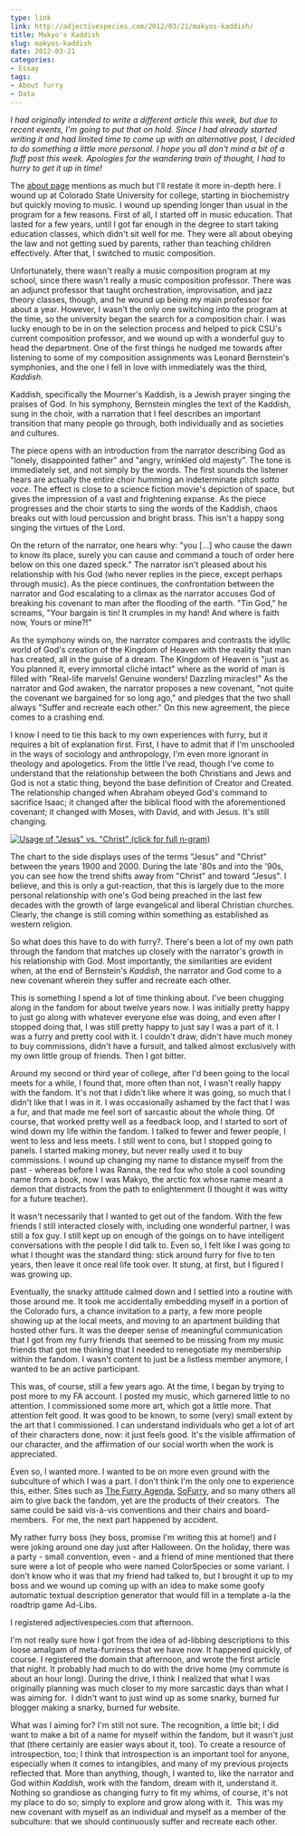 ```yaml
---
type: link
link: http://adjectivespecies.com/2012/03/21/makyos-kaddish/
title: Makyo's Kaddish
slug: makyos-kaddish
date: 2012-03-21
categories:
- Essay
tags:
- About furry
- Data
---
```


*I had originally intended to write a different article this week, but due to
recent events, I'm going to put that on hold. Since I had already started
writing it and had limited time to come up with an alternative post, I decided
to do something a little more personal. I hope you all don't mind a bit of a
fluff post this week. Apologies for the wandering train of thought, I had to
hurry to get it up in time!*<!--more-->

The [about page](http://adjectivespecies.com/about/) mentions as much but I'll
restate it more in-depth here. I wound up at Colorado State University for
college, starting in biochemistry but quickly moving to music. I wound up
spending longer than usual in the program for a few reasons. First of all, I
started off in music education. That lasted for a few years, until I got far
enough in the degree to start taking education classes, which didn't sit well
for me. They were all about obeying the law and not getting sued by parents,
rather than teaching children effectively. After that, I switched to music
composition.

Unfortunately, there wasn't really a music composition program at my school,
since there wasn't really a music composition professor. There was an adjunct
professor that taught orchestration, improvisation, and jazz theory classes,
though, and he wound up being my main professor for about a year. However, I
wasn't the only one switching into the program at the time, so the university
began the search for a composition chair. I was lucky enough to be in on the
selection process and helped to pick CSU's current composition professor, and we
wound up with a wonderful guy to head the department. One of the first things
he nudged me towards after listening to some of my composition assignments was
Leonard Bernstein's symphonies, and the one I fell in love with immediately was
the third, *Kaddish*.

Kaddish, specifically the Mourner's Kaddish, is a Jewish prayer singing the
praises of God. In his symphony, Bernstein mingles the text of the Kaddish,
sung in the choir, with a narration that I feel describes an important
transition that many people go through, both individually and as societies and
cultures.

The piece opens with an introduction from the narrator describing God as
"lonely, disappointed father" and "angry, wrinkled old majesty". The tone is
immediately set, and not simply by the words. The first sounds the listener
hears are actually the entire choir humming an indeterminate pitch *sotto voce*.
The effect is close to a science fiction movie's depiction of space, but gives
the impression of a vast and frightening expanse. As the piece progresses and
the choir starts to sing the words of the Kaddish, chaos breaks out with loud
percussion and bright brass. This isn't a happy song singing the virtues of the
Lord.

On the return of the narrator, one hears why: "you \[...\] who cause the dawn to
know its place, surely you can cause and command a touch of order here below on
this one dazed speck." The narrator isn't pleased about his relationship with
his God (who never replies in the piece, except perhaps through music). As the
piece continues, the confrontation between the narrator and God escalating to a
climax as the narrator accuses God of breaking his covenant to man after the
flooding of the earth. "Tin God," he screams, "Your bargain is tin! It
crumples in my hand! And where is faith now, Yours or mine?!"

As the symphony winds on, the narrator compares and contrasts the idyllic world
of God's creation of the Kingdom of Heaven with the reality that man has
created, all in the guise of a dream. The Kingdom of Heaven is "just as You
planned it, every immortal cliché intact" where as the world of man is filled
with "Real-life marvels! Genuine wonders! Dazzling miracles!" As the narrator
and God awaken, the narrator proposes a new covenant, "not quite the covenant we
bargained for so long ago," and pledges that the two shall always "Suffer and
recreate each other." On this new agreement, the piece comes to a crashing end.

I know I need to tie this back to my own experiences with furry, but it requires
a bit of explanation first. First, I have to admit that if I'm unschooled in
the ways of sociology and anthropology, I'm even more ignorant in theology and
apologetics. From the little I've read, though I've come to understand that the
relationship between the both Christians and Jews and God is not a static thing,
beyond the base definition of Creator and Created. The relationship changed
when Abraham obeyed God's command to sacrifice Isaac; it changed after the
biblical flood with the aforementioned covenant; it changed with Moses, with
David, and with Jesus. It's still changing.

<a
href="http://books.google.com/ngrams/graph?content=Jesus%2CChrist&amp;year_start=1900&amp;year_end=2000&amp;corpus=0&amp;smoothing=3">
<img alt="Usage of &quot;Jesus&quot; vs. &quot;Christ&quot; (click for full
n-gram)"
src="http://adjectivespecies.com/wp-content/uploads/2012/03/j-vs-c.png"
/></a>

The chart to the side displays uses of the terms "Jesus" and "Christ" between
the years 1900 and 2000. During the late '80s and into the '90s, you can see
how the trend shifts away from "Christ" and toward "Jesus". I believe, and this
is only a gut-reaction, that this is largely due to the more personal
relationship with one's God being preached in the last few decades with the
growth of large evangelical and liberal Christian churches. Clearly, the change
is still coming within something as established as western religion.

So what does this have to do with furry?. There's been a lot of my own path
through the fandom that matches up closely with the narrator's growth in his
relationship with God. Most importantly, the similarities are evident when, at
the end of Bernstein's *Kaddish*, the narrator and God come to a new covenant
wherein they suffer and recreate each other.

This is something I spend a lot of time thinking about. I've been chugging
along in the fandom for about twelve years now. I was initially pretty happy to
just go along with whatever everyone else was doing, and even after I stopped
doing that, I was still pretty happy to just say I was a part of it. I was a
furry and pretty cool with it. I couldn't draw, didn't have much money to buy
commissions, didn't have a fursuit, and talked almost exclusively with my own
little group of friends. Then I got bitter.

Around my second or third year of college, after I'd been going to the local
meets for a while, I found that, more often than not, I wasn't really happy with
the fandom. It's not that I didn't like where it was going, so much that I
didn't like that I was in it. I was occasionally ashamed by the fact that I was
a fur, and that made me feel sort of sarcastic about the whole thing. Of
course, that worked pretty well as a feedback loop, and I started to sort of
wind down my life within the fandom. I talked to fewer and fewer people, I went
to less and less meets. I still went to cons, but I stopped going to panels. I
started making money, but never really used it to buy commissions. I wound up
changing my name to distance myself from the past - whereas before I was Ranna,
the red fox who stole a cool sounding name from a book, now I was Makyo, the
arctic fox whose name meant a demon that distracts from the path to
enlightenment (I thought it was witty for a future teacher).

It wasn't necessarily that I wanted to get out of the fandom. With the few
friends I still interacted closely with, including one wonderful partner, I was
still a fox guy. I still kept up on enough of the goings on to have intelligent
conversations with the people I did talk to. Even so, I felt like I was going
to what I thought was the standard thing: stick around furry for five to ten
years, then leave it once real life took over. It stung, at first, but I
figured I was growing up.

Eventually, the snarky attitude calmed down and I settled into a routine with
those around me. It took me accidentally embedding myself in a portion of the
Colorado furs, a chance invitation to a party, a few more people showing up at
the local meets, and moving to an apartment building that hosted other furs. It
was the deeper sense of meaningful communication that I got from my furry
friends that seemed to be missing from my music friends that got me thinking
that I needed to renegotiate my membership within the fandom. I wasn't content
to just be a listless member anymore, I wanted to be an active participant.

This was, of course, still a few years ago. At the time, I began by trying to
post more to my FA account. I posted my music, which garnered little to no
attention. I commissioned some more art, which got a little more. That
attention felt good. It was good to be known, to some (very) small extent by
the art that I commissioned. I can understand individuals who get a lot of art
of their characters done, now: it just feels good. It's the visible affirmation
of our character, and the affirmation of our social worth when the work is
appreciated.

Even so, I wanted more. I wanted to be on more even ground with the subculture
of which I was a part. I don't think I'm the only one to experience this,
either. Sites such as [The Furry
Agenda](http://furryagenda.com), [SoFurry](http://sofurry.com), and so many
others all aim to give back the fandom, yet are the products of their creators.
 The same could be said vis-à-vis conventions and their chairs and
board-members.  For me, the next part happened by accident.

My rather furry boss (hey boss, promise I'm writing this at home!) and I were
joking around one day just after Halloween. On the holiday, there was a party -
small convention, even - and a friend of mine mentioned that there sure were a
lot of people who were named ColorSpecies or some variant. I don't know who it
was that my friend had talked to, but I brought it up to my boss and we wound up
coming up with an idea to make some goofy automatic textual description
generator that would fill in a template a-la the roadtrip game Ad-Libs.

I registered adjectivespecies.com that afternoon.

I'm not really sure how I got from the idea of ad-libbing descriptions to this
loose amalgam of meta-furriness that we have now. It happened quickly, of
course. I registered the domain that afternoon, and wrote the first article
that night. It probably had much to do with the drive home (my commute is about
an hour long). During the drive, I think I realized that what I was originally
planning was much closer to my more sarcastic days than what I was aiming for.
 I didn't want to just wind up as some snarky, burned fur blogger making a
snarky, burned fur website.

What was I aiming for? I'm still not sure. The recognition, a little bit; I
did want to make a bit of a name for myself within the fandom, but it wasn't
just that (there certainly are easier ways about it, too). To create a resource
of introspection, too; I think that introspection is an important tool for
anyone, especially when it comes to intangibles, and many of my previous
projects reflected that. More than anything, though, I wanted to, like the
narrator and God within *Kaddish*, work with the fandom, dream with it,
understand it. Nothing so grandiose as changing furry to fit my whims, of
course, it's not my place to do so; simply to explore and grow along with it.
 This was my new covenant with myself as an individual and myself as a member of
the subculture: that we should continuously suffer and recreate each other.
